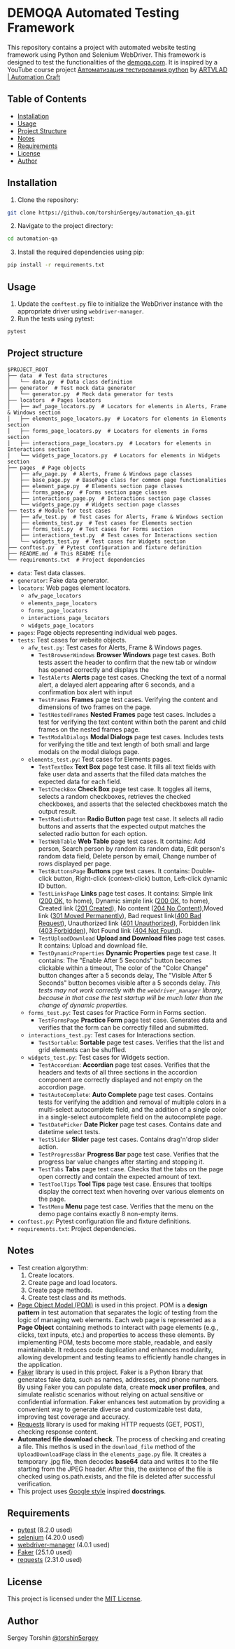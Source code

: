 # DEMOQA Automated Testing Framework

This repository contains a project with automated website testing framework using Python and Selenium WebDriver.
This framework is designed to test the functionalities of the [demoqa.com](https://demoqa.com/).
It is inspired by a YouTube course project [Автоматизация тестирования python](https://www.youtube.com/playlist?list=PL8jIzbooWPdXN6thJ_bGnd9uZjby07DPC) by [ARTVLAD | Automation Craft](https://www.youtube.com/@AutomationCraft)

## Table of Contents

- [Installation](#installation)
- [Usage](#usage)
- [Project Structure](#project-structure)
- [Notes](#notes)
- [Requirements](#requirements)
- [License](#license)
- [Author](#author)

## Installation

1. Clone the repository:
```bash
git clone https://github.com/torshin5ergey/automation_qa.git
```
2. Navigate to the project directory:
```bash
cd automation-qa
```
3. Install the required dependencies using pip:
```bash
pip install -r requirements.txt
```

## Usage

1. Update the `conftest.py` file to initialize the WebDriver instance with the appropriate driver using `webdriver-manager`.
2. Run the tests using pytest:
```bash
pytest
```

## Project structure

```
$PROJECT_ROOT
├── data  # Test data structures
│   └── data.py  # Data class definition
├── generator  # Test mock data generator
│   └── generator.py  # Mock data generator for tests
├── locators  # Pages locators
│   ├── awf_page_locators.py  # Locators for elements in Alerts, Frame & Windows section
│   ├── elements_page_locators.py  # Locators for elements in Elements section
│   ├── forms_page_locators.py  # Locators for elements in Forms section
│   ├── interactions_page_locators.py  # Locators for elements in Interactions section
│   └── widgets_page_locators.py  # Locators for elements in Widgets section
├── pages  # Page objects
│   ├── afw_page.py  # Alerts, Frame & Windows page classes
│   ├── base_page.py  # BasePage class for common page functionalities
│   ├── element_page.py  # Elements section page classes
│   ├── forms_page.py  # Forms section page classes
│   ├── interactions_page.py  # Interactions section page classes
│   └── widgets_page.py  # Widgets section page classes
├── tests # Module for test cases
│   ├── afw_test.py  # Test cases for Alerts, Frame & Windows section
│   ├── elements_test.py  # Test cases for Elements section
│   ├── forms_test.py  # Test cases for Forms section
│   ├── interactions_test.py  # Test cases for Interactions section
│   └── widgets_test.py  # Test cases for Widgets section
├── conftest.py  # Pytest configuration and fixture definition
├── README.md  # This README file
└── requirements.txt  # Project dependencies
```

- `data`: Test data classes.
- `generator`: Fake data generator.
- `locators`: Web pages element locators.
  - `afw_page_locators`
  - `elements_page_locators`
  - `forms_page_locators`
  - `interactions_page_locators`
  - `widgets_page_locators`
- `pages`: Page objects representing individual web pages.
- `tests`: Test cases for website objects.
  - `afw_test.py`: Test cases for Alerts, Frame & Windows pages.
    - `TestBrowserWindows` **Browser Windows** page test cases. Both tests assert the header to confirm that the new tab or window has opened correctly and displays the
    - `TestAlerts` **Alerts** page test cases. Checking the text of a normal alert, a delayed alert appearing after 6 seconds, and a confirmation box alert with input
    - `TestFrames` **Frames** page test cases. Verifying the content and dimensions of two frames on the page.
    - `TestNestedFrames` **Nested Frames** page test cases. Includes a test for verifying the text content within both the parent and child frames on the nested frames page.
    - `TestModalDialogs` **Modal Dialogs** page test cases. Includes tests for verifying the title and text length of both small and large modals on the modal dialogs page.
  - `elements_test.py`: Test cases for Elements pages.
    - `TestTextBox` **Text Box** page test case. It fills all text fields with fake user data and asserts that the filled data matches the expected data for each field.
    - `TestCheckBox` **Check Box** page test case. It toggles all items, selects a random checkboxes, retrieves the checked checkboxes, and asserts that the selected checkboxes match the output result.
    - `TestRadioButton` **Radio Button** page test case. It selects all radio buttons and asserts that the expected output matches the selected radio button for each option.
    - `TestWebTable` **Web Table** page test cases. It contains: Add person, Search person by random its random data, Edit person's random data field, Delete person by email, Change number of rows displayed per page.
    - `TestButtonsPage` **Buttons** pge test cases. It contains: Double-click button, Right-click (context-click) button, Left-click dynamic ID button.
    - `TestLinksPage` **Links** page test cases. It contains: Simple link ([200 OK](https://developer.mozilla.org/en-US/docs/Web/HTTP/Status/200), to home), Dynamic simple link ([200 OK](https://developer.mozilla.org/en-US/docs/Web/HTTP/Status/200), to home), Created link ([201 Created](https://developer.mozilla.org/en-US/docs/Web/HTTP/Status/201)), No content ([204 No Content](https://developer.mozilla.org/en-US/docs/Web/HTTP/Status/204)),Moved link ([301 Moved Permanently](https://developer.mozilla.org/en-US/docs/Web/HTTP/Status/301)), Bad request link([400 Bad Request](https://developer.mozilla.org/en-US/docs/Web/HTTP/Status/400)), Unauthorized link ([401 Unauthorized](https://developer.mozilla.org/en-US/docs/Web/HTTP/Status/401)), Forbidden link ([403 Forbidden](https://developer.mozilla.org/en-US/docs/Web/HTTP/Status/403)), Not Found link ([404 Not Found](https://developer.mozilla.org/en-US/docs/Web/HTTP/Status/404)).
    - `TestUploadDownload` **Upload and Download files** page test cases. It contains: Upload and download file.
    - `TestDynamicProperties` **Dynamic Properties** page test case. It contains: The "Enable After 5 Seconds" button becomes clickable within a timeout, The color of the "Color Change" button changes after a 5 seconds delay, The "Visible After 5 Seconds" button becomes visible after a 5 seconds delay. *This tests may not work correctly with the `webdriver_manager` library, because in that case the test startup will be much later than the change of dynamic properties.*
  - `forms_test.py`: Test cases for Practice Form in Forms section.
    - `TestFormsPage` **Practice Form** page test case. Generates data and verifies that the form can be correctly filled and submitted.
  - `interactions_test.py`: Test cases for Interactions section.
    - `TestSortable`: **Sortable** page test cases. Verifies that the list and grid elements can be shuffled. 
  - `widgets_test.py`:  Test cases for Widgets section.
    - `TestAccordian`: **Accordian** page test cases. Verifies that the headers and texts of all three sections in the accordion component are correctly displayed and not empty on the accordion page.
    - `TestAutoComplete`: **Auto Complete** page test cases. Contains tests for verifying the addition and removal of multiple colors in a multi-select autocomplete field, and the addition of a single color in a single-select autocomplete field on the autocomplete page.
    - `TestDatePicker` **Date Picker** page test cases. Contains date and datetime select tests.
    - `TestSlider` **Slider** page test cases. Contains drag'n'drop slider action.
    - `TestProgressBar` **Progress Bar** page test case. Verifies that the progress bar value changes after starting and stopping it.
    - `TestTabs` **Tabs** page test case. Checks that the tabs on the page open correctly and contain the expected amount of text.
    - `TestToolTips` **Tool Tips** page test case. Ensures that tooltips display the correct text when hovering over various elements on the page.
    - `TestMenu` **Menu** page test case. Verifies that the menu on the demo page contains exactly 8 non-empty items.
- `conftest.py`: Pytest configuration file and fixture definitions.
- `requirements.txt`: Project dependencies.

## Notes

- Test creation algorythm:
  1. Create locators.
  2. Create page and load locators.
  3. Create page methods.
  4. Create test class and its methods.
- [Page Object Model (POM)](https://www.selenium.dev/documentation/test_practices/encouraged/page_object_models/) is used in this project. POM is a **design pattern** in test automation that separates the logic of testing from the logic of managing web elements. Each web page is represented as a **Page Object** containing methods to interact with page elements (e.g., clicks, text inputs, etc.) and properties to access these elements. By implementing POM, tests become more stable, readable, and easily maintainable. It reduces code duplication and enhances modularity, allowing development and testing teams to efficiently handle changes in the application.
- [Faker](https://faker.readthedocs.io/en/master/) library is used in this project. Faker is a Python library that generates fake data, such as names, addresses, and phone numbers. By using Faker you can populate data, create **mock user profiles**, and simulate realistic scenarios without relying on actual sensitive or confidential information. Faker enhances test automation by providing a convenient way to generate diverse and customizable test data, improving test coverage and accuracy.
- [Requests](https://requests.readthedocs.io/en/latest/) library is used for making HTTP requests (GET, POST), checking response content.
- **Automated file download check**. The process of checking and creating a file. This methos is used in the `download_file` method of the `UploadDownloadPage` class in the `elements_page.py` file. It creates a temporary .jpg file, then decodes **base64** data and writes it to the file starting from the JPEG header. After this, the existence of the file is checked using os.path.exists, and the file is deleted after successful verification.
- This project uses [Google style](https://google.github.io/styleguide/pyguide.html#38-comments-and-docstrings) inspired **docstrings**.

## Requirements

- [pytest](https://pypi.org/project/pytest/) (8.2.0 used)
- [selenium](https://pypi.org/project/selenium/) (4.20.0 used)
- [webdriver-manager](https://pypi.org/project/webdriver-manager/) (4.0.1 used)
- [Faker](https://pypi.org/project/Faker/) (25.1.0 used)  
- [requests](https://pypi.org/project/requests/) (2.31.0 used)

## License

This project is licensed under the [MIT License](LICENSE).

## Author

Sergey Torshin [@torshin5ergey](https://github.com/torshin5ergey)